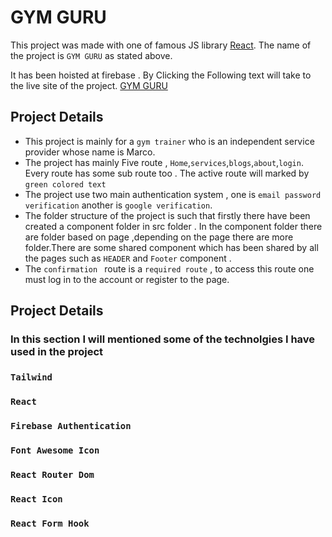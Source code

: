 # GYM GURU

This project was made with one of famous JS library [React](https://github.com/facebook/create-react-app).
The name of the project is `GYM GURU` as stated above.

It has been hoisted at firebase . By Clicking the Following text will take to the live site of the project.
[GYM GURU](https://gym-guru-86903.web.app/ )

## Project Details

* This project is mainly for a ``gym trainer`` who is an independent service provider whose name is Marco.
* The project has mainly Five route , `Home`,`services`,`blogs`,`about`,`login`. Every route has some sub  route too . The active route will marked by `green colored text`
* The project use two main authentication system , one is `email password verification` another is `google verification`.
* The folder structure of the project is such that firstly there have been created a component folder in src folder . In the component folder there are folder based on page ,depending on the page there are more folder.There are some shared component which has been shared by all the pages such as `HEADER` and `Footer` component .
* The `confirmation ` route is a `required route` , to access this route one must log in to the account or register to the page.


## Project Details
### In this section I will mentioned some of the technolgies I have used in the project



### `Tailwind`
### `React`
### `Firebase Authentication`
### `Font Awesome Icon`
### `React Router Dom`
### `React Icon`
### `React Form Hook`

